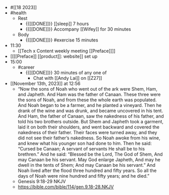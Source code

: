 - #[[18 2023]]
- #health
    - Rest
        - {{[[DONE]]}}  [[sleep]] 7 hours
        - {{[[DONE]]}}  Accompany [[Wifey]] for 30 minutes
    - Body
        - {{[[DONE]]}}  #exercise 15 minutes
- 11:30
    - [[Tech x Content weekly meeting [[Preface]]]]
- [[[[Preface]] [[product]]: website]] set up 
- 15:00
    - #career
        - {{[[DONE]]}}  30 minutes of any one of
            - Chat with [[Andy Lai]] on [[Z27]]
- [[November 13th, 2023]] at 12:56
    - “Now the sons of Noah who went out of the ark were Shem, Ham, and Japheth. And Ham was the father of Canaan. These three were the sons of Noah, and from these the whole earth was populated. And Noah began to be a farmer, and he planted a vineyard. Then he drank of the wine and was drunk, and became uncovered in his tent. And Ham, the father of Canaan, saw the nakedness of his father, and told his two brothers outside. But Shem and Japheth took a garment, laid it on both their shoulders, and went backward and covered the nakedness of their father. Their faces were turned away, and they did not see their father’s nakedness. So Noah awoke from his wine, and knew what his younger son had done to him. Then he said: “Cursed be Canaan; A servant of servants He shall be to his brethren.” And he said: “Blessed be the Lord, The God of Shem, And may Canaan be his servant. May God enlarge Japheth, And may he dwell in the tents of Shem; And may Canaan be his servant.” And Noah lived after the flood three hundred and fifty years. So all the days of Noah were nine hundred and fifty years; and he died.”
    - ‭‭Genesis‬ ‭9‬:‭18‬-‭29‬ ‭NKJV‬‬
    - https://bible.com/bible/114/gen.9.18-28.NKJV
